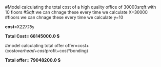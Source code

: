 #Model calculating the total cost of a high quality office of 30000srqft with 10 floors
#Sqft we can chnage these every time we calculate
X=30000
#floors we can chnage these every time we calculate
y=10

**cost**=X*227.15*y

**Total Cost= 68145000.0 $**

#model calculating total offer
offer=cost+(cost*overhead+cost*profit+cost*bonding)


**Total offer= 79048200.0 $**

